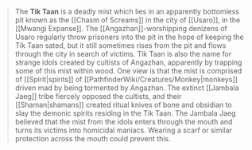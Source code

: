 > The **Tik Taan** is a deadly mist which lies in an apparently bottomless pit known as the [[Chasm of Screams]] in the city of [[Usaro]], in the [[Mwangi Expanse]]. The [[Angazhan]]-worshipping denizens of Usaro regularly throw prisoners into the pit in the hope of keeping the Tik Taan sated, but it still sometimes rises from the pit and flows through the city in search of victims.
> Tik Taan is also the name for strange idols created by cultists of Angazhan, apparently by trapping some of this mist within wood. One view is that the mist is comprised of [[Spirit|spirits]] of [[PathfinderWiki/Creatures/Monkey|monkeys]] driven mad by being tormented by Angazhan.
> The extinct [[Jambala Jaeg]] tribe fiercely opposed the cultists, and their [[Shaman|shamans]] created ritual knives of bone and obsidian to slay the demonic spirits residing in the Tik Taan. 
> The Jambala Jaeg believed that the mist from the idols enters through the mouth and turns its victims into homicidal maniacs. Wearing a scarf or similar protection across the mouth could prevent this.







